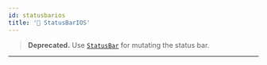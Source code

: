 ```yaml
---
id: statusbarios
title: '🚧 StatusBarIOS'
---
```


> **Deprecated.** Use [`StatusBar`](statusbar.md) for mutating the status bar.

---
